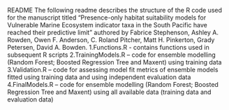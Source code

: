README
The following readme describes the structure of the R code used for the manuscript titled “Presence-only habitat suitability models for Vulnerable Marine Ecosystem indicator taxa in the South Pacific have reached their predictive limit” 
authored by Fabrice Stephenson, Ashley A. Rowden, Owen F. Anderson, C. Roland Pitcher, Matt H. Pinkerton, Grady Petersen, David A. Bowden. 
1.Functions.R  - contains functions used in subsequent R scripts
2.TrainingModels.R – code for ensemble modelling (Random Forest; Boosted Regression Tree and Maxent) using training data
3.Validation.R – code for assessing model fit metrics of ensemble models fitted using training data and using independent evaluation data
4.FinalModels.R – code for ensemble modelling (Random Forest; Boosted Regression Tree and Maxent) using all available data (training data and evaluation data)
